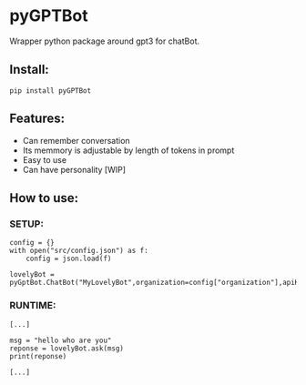 # pyGPTBot
Wrapper python package around gpt3 for chatBot.

## Install:

```
pip install pyGPTBot
```

## Features:

- Can remember conversation 
- Its memmory is adjustable by length of tokens in prompt
- Easy to use
- Can have personality [WIP]

## How to use:

### SETUP:

```
config = {}
with open("src/config.json") as f:
    config = json.load(f)

lovelyBot = pyGptBot.ChatBot("MyLovelyBot",organization=config["organization"],apiKey=config["apiKey"])
```

### RUNTIME:

```
[...]

msg = "hello who are you"
reponse = lovelyBot.ask(msg)
print(reponse)

[...]
```
